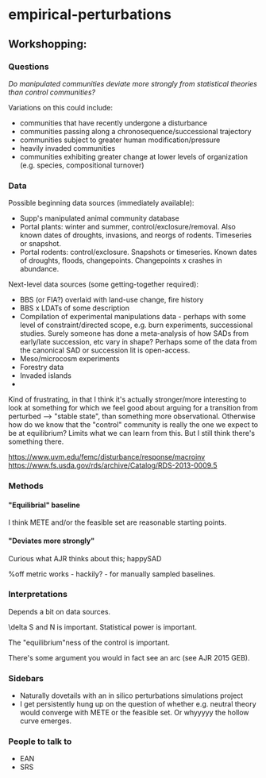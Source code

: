 # empirical-perturbations

## Workshopping:

### Questions

_Do manipulated communities deviate more strongly from statistical theories than control communities?_

Variations on this could include:

- communities that have recently undergone a disturbance
- communities passing along a chronosequence/successional trajectory
- communities subject to greater human modification/pressure
- heavily invaded communities
- communities exhibiting greater change at lower levels of organization (e.g. species, compositional turnover)

### Data

Possible beginning data sources (immediately available):

- Supp's manipulated animal community database
- Portal plants: winter and summer, control/exclosure/removal. Also known dates of droughts, invasions, and reorgs of rodents. Timeseries or snapshot.
- Portal rodents: control/exclosure. Snapshots or timeseries. Known dates of droughts, floods, changepoints. Changepoints x crashes in abundance. 

Next-level data sources (some getting-together required):

- BBS (or FIA?) overlaid with land-use change, fire history
- BBS x LDATs of some description
- Compilation of experimental manipulations data - perhaps with some level of constraint/directed scope, e.g. burn experiments, successional studies. Surely someone has done a meta-analysis of how SADs from early/late succession, etc vary in shape? Perhaps some of the data from the canonical SAD or succession lit is open-access. 
- Meso/microcosm experiments
- Forestry data
- Invaded islands
- 

Kind of frustrating, in that I think it's actually stronger/more interesting to look at something for which we feel good about arguing for a transition from perturbed --> "stable state", than something more observational. Otherwise how do we know that the "control" community is really the one we expect to be at equilibrium? Limits what we can learn from this. But I still think there's something there. 

https://www.uvm.edu/femc/disturbance/response/macroinv
https://www.fs.usda.gov/rds/archive/Catalog/RDS-2013-0009.5


### Methods

#### "Equilibrial" baseline

I think METE and/or the feasible set are reasonable starting points. 

#### "Deviates more strongly"

Curious what AJR thinks about this; happySAD

%off metric works - hackily? - for manually sampled baselines.

### Interpretations

Depends a bit on data sources.

\delta S and N is important. Statistical power is important.

The "equilibrium"ness of the control is important.

There's some argument you would in fact see an arc (see AJR 2015 GEB).

### Sidebars

- Naturally dovetails with an in silico perturbations simulations project
- I get persistently hung up on the question of whether e.g. neutral theory would converge with METE or the feasible set. Or whyyyyy the hollow curve emerges.

### People to talk to

- EAN
- SRS
